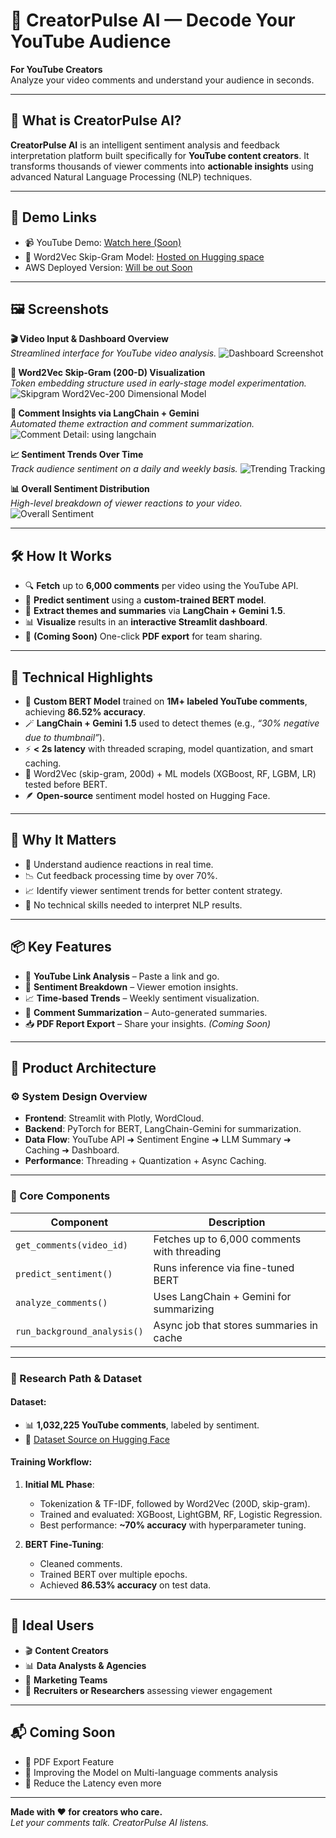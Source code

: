 # 🎥 CreatorPulse AI — Decode Your YouTube Audience

**For YouTube Creators**  
Analyze your video comments and understand your audience in seconds.

---

## 🤖 What is CreatorPulse AI?

**CreatorPulse AI** is an intelligent sentiment analysis and feedback interpretation platform built specifically for **YouTube content creators**. It transforms thousands of viewer comments into **actionable insights** using advanced Natural Language Processing (NLP) techniques.

---

## 🔗 Demo Links

- 📹 YouTube Demo: [Watch here (Soon)](*********************)
- 🧠 Word2Vec Skip-Gram Model: [Hosted on Hugging space](https://huggingface.co/spaces/nitish-11/skipgram-word2vec-model-with-youtube-comments)
-  AWS Deployed Version: [Will be out Soon](*****************)
---


## 🖼️ Screenshots

**🎬 Video Input & Dashboard Overview**  
*Streamlined interface for YouTube video analysis.*
![Dashboard Screenshot](images/input_video_page.png)

**🧠 Word2Vec Skip-Gram (200-D) Visualization**  
*Token embedding structure used in early-stage model experimentation.*
![Skipgram Word2Vec-200 Dimensional Model](images/word2vec_model.png)

**💬 Comment Insights via LangChain + Gemini**  
*Automated theme extraction and comment summarization.*
![Comment Detail: using langchain](images/comment_details.png)

**📈 Sentiment Trends Over Time**  
*Track audience sentiment on a daily and weekly basis.*
![Trending Tracking](images/trend_tracking.png)

**📊 Overall Sentiment Distribution**  
*High-level breakdown of viewer reactions to your video.*
![Overall Sentiment ](images/sentiment_analyis.png)

---


## 🛠️ How It Works

- 🔍 **Fetch** up to **6,000 comments** per video using the YouTube API.
- 🤖 **Predict sentiment** using a **custom-trained BERT model**.
- 🧠 **Extract themes and summaries** via **LangChain + Gemini 1.5**.
- 📊 **Visualize** results in an **interactive Streamlit dashboard**.
- 🧾 **(Coming Soon)** One-click **PDF export** for team sharing.

---

## 🧪 Technical Highlights

- 🧠 **Custom BERT Model** trained on **1M+ labeled YouTube comments**, achieving **86.52% accuracy**.
- 🪄 **LangChain + Gemini 1.5** used to detect themes (e.g., *“30% negative due to thumbnail”*).
- ⚡ **< 2s latency** with threaded scraping, model quantization, and smart caching.
- 🧮 Word2Vec (skip-gram, 200d) + ML models (XGBoost, RF, LGBM, LR) tested before BERT.
- 🪶 **Open-source** sentiment model hosted on Hugging Face.

---
## 🎯 Why It Matters

- 🚀 Understand audience reactions in real time.
- 📉 Cut feedback processing time by over 70%.
- 📈 Identify viewer sentiment trends for better content strategy.
- 🧩 No technical skills needed to interpret NLP results.

---

## 📦 Key Features

- 🔗 **YouTube Link Analysis** – Paste a link and go.
- 💬 **Sentiment Breakdown** – Viewer emotion insights.
- 📈 **Time-based Trends** – Weekly sentiment visualization.
- 🧠 **Comment Summarization** – Auto-generated summaries.
- 📥 **PDF Report Export** – Share your insights. *(Coming Soon)*

---

## 🧩 Product Architecture

### ⚙️ System Design Overview

- **Frontend**: Streamlit with Plotly, WordCloud.
- **Backend**: PyTorch for BERT, LangChain-Gemini for summarization.
- **Data Flow**: YouTube API ➜ Sentiment Engine ➜ LLM Summary ➜ Caching ➜ Dashboard.
- **Performance**: Threading + Quantization + Async Caching.

---

### 📌 Core Components

| Component | Description |
|----------|-------------|
| `get_comments(video_id)` | Fetches up to 6,000 comments with threading |
| `predict_sentiment()` | Runs inference via fine-tuned BERT |
| `analyze_comments()` | Uses LangChain + Gemini for summarizing |
| `run_background_analysis()` | Async job that stores summaries in cache |

---

### 🧠 Research Path & Dataset

#### Dataset:
- 📊 **1,032,225 YouTube comments**, labeled by sentiment.  
- 🔗 [Dataset Source on Hugging Face](https://huggingface.co/datasets/AmaanP314/youtube-comment-sentiment)

#### Training Workflow:
1. **Initial ML Phase**:
   - Tokenization & TF-IDF, followed by Word2Vec (200D, skip-gram).
   - Trained and evaluated: XGBoost, LightGBM, RF, Logistic Regression.
   - Best performance: **~70% accuracy** with hyperparameter tuning.

2. **BERT Fine-Tuning**:
   - Cleaned comments.
   - Trained BERT over multiple epochs.
   - Achieved **86.53% accuracy** on test data.

---



## 👥 Ideal Users

- 🎬 **Content Creators**
- 📊 **Data Analysts & Agencies**
- 📣 **Marketing Teams**
- 🧪 **Recruiters or Researchers** assessing viewer engagement

---

## 📬 Coming Soon

- 🧾 PDF Export Feature  
- 🎯 Improving the Model on Multi-language comments analysis
- 🧠 Reduce the Latency even more
---

**Made with ❤️ for creators who care.**  
*Let your comments talk. CreatorPulse AI listens.*


